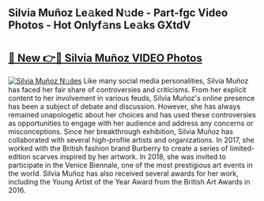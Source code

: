 ## Silvia Muñoz Le𝚊ked N𝚞de - Part-fgc Video Photos - Hot Onlyf𝚊ns Le𝚊ks GXtdV

# <h2><a href="http://ac14235.deff.icu/?id=Silvia+Mu%c3%b1oz">🔗 New 👉🔴 Silvia Muñoz VIDEO Photos</a></h2>

[![Silvia Muñoz N𝚞des](https://i.imgur.com/rIISA9y.gif)](http://ac14235.deff.icu/?id=Silvia+Mu%c3%b1oz)
Like many social media personalities, Silvia Muñoz has faced her fair share of controversies and criticisms. From her explicit content to her involvement in various feuds, Silvia Muñoz's online presence has been a subject of debate and discussion. However, she has always remained unapologetic about her choices and has used these controversies as opportunities to engage with her audience and address any concerns or misconceptions. Since her breakthrough exhibition, Silvia Muñoz has collaborated with several high-profile artists and organizations. In 2017, she worked with the British fashion brand Burberry to create a series of limited-edition scarves inspired by her artwork. In 2018, she was invited to participate in the Venice Biennale, one of the most prestigious art events in the world. Silvia Muñoz has also received several awards for her work, including the Young Artist of the Year Award from the British Art Awards in 2016.

